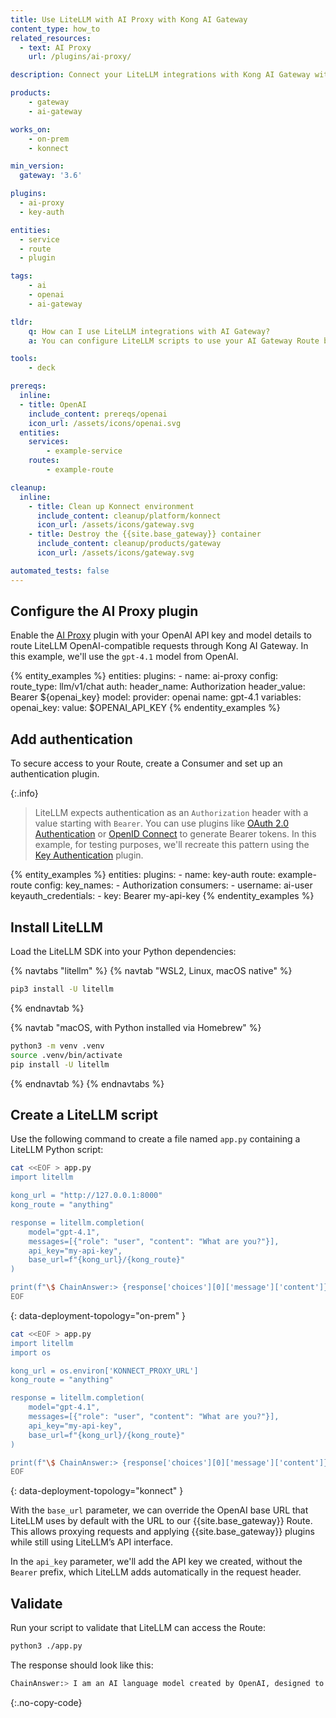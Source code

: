 ```yaml
---
title: Use LiteLLM with AI Proxy with Kong AI Gateway
content_type: how_to
related_resources:
  - text: AI Proxy
    url: /plugins/ai-proxy/

description: Connect your LiteLLM integrations with Kong AI Gateway with no code changes.

products:
    - gateway
    - ai-gateway

works_on:
    - on-prem
    - konnect

min_version:
  gateway: '3.6'

plugins:
  - ai-proxy
  - key-auth

entities:
  - service
  - route
  - plugin

tags:
    - ai
    - openai
    - ai-gateway

tldr:
    q: How can I use LiteLLM integrations with AI Gateway?
    a: You can configure LiteLLM scripts to use your AI Gateway Route by replacing the `base_url` parameter in the [LiteLLM API call](https://docs.litellm.ai/docs/completion/#basic-usage) with your proxy URL.

tools:
    - deck

prereqs:
  inline:
  - title: OpenAI
    include_content: prereqs/openai
    icon_url: /assets/icons/openai.svg
  entities:
    services:
        - example-service
    routes:
        - example-route

cleanup:
  inline:
    - title: Clean up Konnect environment
      include_content: cleanup/platform/konnect
      icon_url: /assets/icons/gateway.svg
    - title: Destroy the {{site.base_gateway}} container
      include_content: cleanup/products/gateway
      icon_url: /assets/icons/gateway.svg

automated_tests: false
---
```


## Configure the AI Proxy plugin

Enable the [AI Proxy](/plugins/ai-proxy/) plugin with your OpenAI API key and model details to route LiteLLM OpenAI-compatible requests through Kong AI Gateway. In this example, we'll use the `gpt-4.1` model from OpenAI.

{% entity_examples %}
entities:
    plugins:
    - name: ai-proxy
      config:
        route_type: llm/v1/chat
        auth:
          header_name: Authorization
          header_value: Bearer ${openai_key}
        model:
          provider: openai
          name: gpt-4.1
variables:
  openai_key:
    value: $OPENAI_API_KEY
{% endentity_examples %}

## Add authentication

To secure access to your Route, create a Consumer and set up an authentication plugin.

{:.info}
> LiteLLM expects authentication as an `Authorization` header with a value starting with `Bearer`.
You can use plugins like [OAuth 2.0 Authentication](/plugins/oauth2/) or [OpenID Connect](/plugins/openid-connect/) to generate Bearer tokens. In this example, for testing purposes, we'll recreate this pattern using the [Key Authentication](/plugins/key-auth/) plugin.

{% entity_examples %}
entities:
    plugins:
    - name: key-auth
      route: example-route
      config:
        key_names:
        - Authorization
    consumers:
    - username: ai-user
      keyauth_credentials:
      - key: Bearer my-api-key
{% endentity_examples %}

## Install LiteLLM

Load the LiteLLM SDK into your Python dependencies:

{% navtabs "litellm" %}
{% navtab "WSL2, Linux, macOS native" %}
```sh
pip3 install -U litellm
```

{% endnavtab %}

{% navtab "macOS, with Python installed via Homebrew" %}

```sh
python3 -m venv .venv
source .venv/bin/activate
pip install -U litellm
```

{% endnavtab %}
{% endnavtabs %}

## Create a LiteLLM script

Use the following command to create a file named `app.py` containing a LiteLLM Python script:

```sh
cat <<EOF > app.py
import litellm

kong_url = "http://127.0.0.1:8000"
kong_route = "anything"

response = litellm.completion(
    model="gpt-4.1",
    messages=[{"role": "user", "content": "What are you?"}],
    api_key="my-api-key",
    base_url=f"{kong_url}/{kong_route}"
)

print(f"\$ ChainAnswer:> {response['choices'][0]['message']['content']}")
EOF
```

{: data-deployment-topology="on-prem" }

```sh
cat <<EOF > app.py
import litellm
import os

kong_url = os.environ['KONNECT_PROXY_URL']
kong_route = "anything"

response = litellm.completion(
    model="gpt-4.1",
    messages=[{"role": "user", "content": "What are you?"}],
    api_key="my-api-key",
    base_url=f"{kong_url}/{kong_route}"
)

print(f"\$ ChainAnswer:> {response['choices'][0]['message']['content']}")
EOF
```

{: data-deployment-topology="konnect" }

With the `base_url` parameter, we can override the OpenAI base URL that LiteLLM uses by default with the URL to our {{site.base_gateway}} Route. This allows proxying requests and applying {{site.base_gateway}} plugins while still using LiteLLM’s API interface.

In the `api_key` parameter, we'll add the API key we created, without the `Bearer` prefix, which LiteLLM adds automatically in the request header.

## Validate

Run your script to validate that LiteLLM can access the Route:

```sh
python3 ./app.py
```

The response should look like this:

```sh
ChainAnswer:> I am an AI language model created by OpenAI, designed to assist with understanding and generating human-like text based on the input I receive. I can help answer questions, provide explanations, and assist with a variety of tasks involving language. What would you like to know or discuss today?
```

{:.no-copy-code}